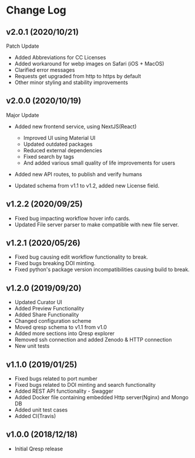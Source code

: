 # Change Log

## v2.0.1 (2020/10/21)

Patch Update

- Added Abbreviations for CC Licenses
- Added workaround for webp images on Safari (iOS + MacOS)
- Clarified error messages
- Requests get upgraded from http to https by default
- Other minor styling and stability improvements

## v2.0.0 (2020/10/19)

Major Update

- Added new frontend service, using NextJS(React)

  - Improved UI using Material UI
  - Updated outdated packages
  - Reduced external dependencies
  - Fixed search by tags
  - And added various small quality of life improvements for users

- Added new API routes, to publish and verify humans
- Updated schema from v1.1 to v1.2, added new License field.

## v1.2.2 (2020/09/25)

- Fixed bug impacting workflow hover info cards.
- Updated File server parser to make compatible with new file server.

## v1.2.1 (2020/05/26)

- Fixed bug causing edit workflow functionality to break.
- Fixed bugs breaking DOI minting.
- Fixed python's package version incompatibilities causing build to break.

## v1.2.0 (2019/09/20)

- Updated Curator UI
- Added Preview Functionality
- Added Share Functionality
- Changed configuration scheme
- Moved qresp schema to v1.1 from v1.0
- Added more sections into Qresp explorer
- Removed ssh connection and added Zenodo & HTTP connection
- New unit tests

## v1.1.0 (2019/01/25)

- Fixed bugs related to port number
- Fixed bugs related to DOI minting and search functionality
- Added REST API functionality - Swagger
- Added Docker file containing embedded Http server(Nginx) and Mongo DB
- Added unit test cases
- Added CI(Travis)

## v1.0.0 (2018/12/18)

- Initial Qresp release

